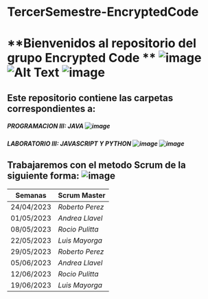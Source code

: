 # TercerSemestre-EncryptedCode

# **Bienvenidos al repositorio del grupo Encrypted Code **   ![image](https://user-images.githubusercontent.com/112596102/236114141-bc640460-fc25-45a5-80fd-802cfbba910d.png)                 ![Alt Text](https://media.giphy.com/media/scZPhLqaVOM1qG4lT9/giphy.gif)   ![image](https://user-images.githubusercontent.com/112596102/236118241-f411b55f-9e1d-4a84-b6c8-ecd87686454c.png)
                                            

## Este repositorio contiene las carpetas correspondientes a:
##### PROGRAMACION III: JAVA                 ![image](https://user-images.githubusercontent.com/112596102/236111312-68f2ef69-94ce-45ff-aca9-ef66c0a993f2.png)
##### LABORATORIO III: JAVASCRIPT Y PYTHON             ![image](https://user-images.githubusercontent.com/112596102/236110827-b07dca4b-e6d8-44f1-8c6e-1dd3db30b11c.png)  ![image](https://user-images.githubusercontent.com/112596102/236111482-a27fe366-192e-442c-bde5-2b90b2489f10.png)



## Trabajaremos con el metodo Scrum de la siguiente forma:  ![image](https://user-images.githubusercontent.com/112596102/236117698-cd113ed1-b1f5-47bb-863e-d5e3858ce22d.png)


| **Semanas** | **Scrum Master** |
| ---- | ---- |
|          24/04/2023 | *Roberto Perez* |
| 01/05/2023 | *Andrea Llavel* |
| 08/05/2023 | *Rocio Pulitta* |
| 22/05/2023 | *Luis Mayorga* |
| 29/05/2023  | *Roberto Perez* |
| 05/06/2023 | *Andrea Llavel*|
|12/06/2023|*Rocio Pulitta*|
|19/06/2023|*Luis Mayorga*|
